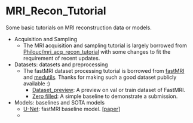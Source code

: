 # MRI_Recon_Tutorial

Some basic tutorials on MRI reconstruction data or models.

- Acquisition and Sampling
  - The MRI acquisition and sampling tutorial is largely borrowed from [Philouc/mri_acq_recon_tutorial](https://github.com/philouc/mri_acq_recon_tutorial/) with some changes to fit the requirement of recent updates.
- Datasets: datasets and preprocessing
  - The fastMRI dataset processing tutorial is borrowed from [fastMRI](https://github.com/facebookresearch/fastMRI) and [medutils](https://github.com/khammernik/medutils). Thanks for making such a good dataset publicly available :)
    - [Dataset_preview](https://github.com/YuyangXueEd/MRI_Recon_Tutorial/tree/main/Datasets/FastMRI/dataset_preview.ipynb): A preview on val or train dataset of FastMRI.
    - [Zero filled](https://github.com/YuyangXueEd/MRI_Recon_Tutorial/tree/main/Datasets/FastMRI/zero_filled.ipynb): A simple baseline to demonstrate a submission. 
- Models: baselines and SOTA models
  - [U-Net](https://github.com/YuyangXueEd/MRI_Recon_Tutorial/tree/main/Models/unet): fastMRI baseline model. [[paper]](https://arxiv.org/abs/1811.08839)
  - 

